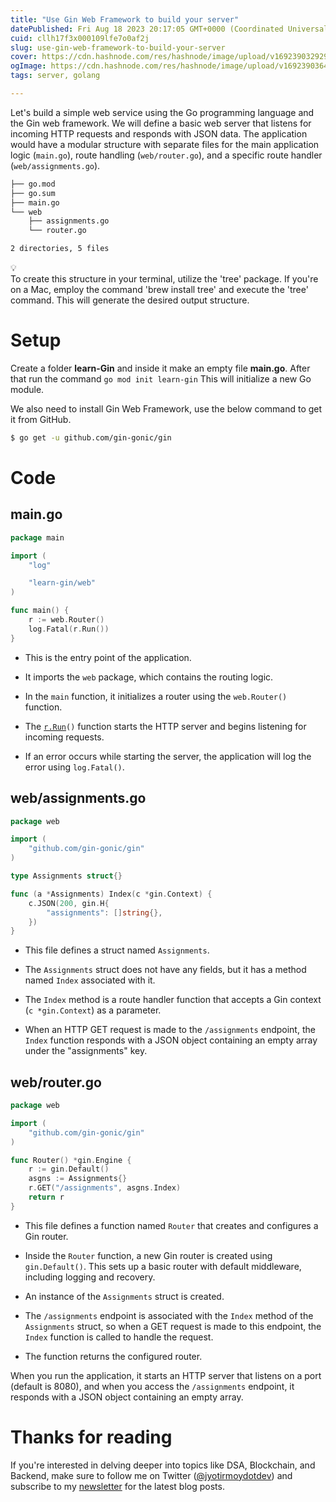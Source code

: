 ```yaml
---
title: "Use Gin Web Framework to build your server"
datePublished: Fri Aug 18 2023 20:17:05 GMT+0000 (Coordinated Universal Time)
cuid: cllh17f3x000109lfe7o0af2j
slug: use-gin-web-framework-to-build-your-server
cover: https://cdn.hashnode.com/res/hashnode/image/upload/v1692390329294/637c8ccf-ee7f-4fb4-8902-eba7cf9782c8.jpeg
ogImage: https://cdn.hashnode.com/res/hashnode/image/upload/v1692390364608/81f1b979-e066-412a-b2fe-a81b864b41ee.jpeg
tags: server, golang

---
```


Let's build a simple web service using the Go programming language and the Gin web framework. We will define a basic web server that listens for incoming HTTP requests and responds with JSON data. The application would have a modular structure with separate files for the main application logic (`main.go`), route handling (`web/router.go`), and a specific route handler (`web/assignments.go`).

```bash
├── go.mod
├── go.sum
├── main.go
└── web
    ├── assignments.go
    └── router.go

2 directories, 5 files
```

<div data-node-type="callout">
<div data-node-type="callout-emoji">💡</div>
<div data-node-type="callout-text">To create this structure in your terminal, utilize the 'tree' package. If you're on a Mac, employ the command 'brew install tree' and execute the 'tree' command. This will generate the desired output structure.</div>
</div>

# Setup

Create a folder **learn-Gin** and inside it make an empty file **main.go**. After that run the command `go mod init learn-gin` This will initialize a new Go module.

We also need to install Gin Web Framework, use the below command to get it from GitHub.

```bash
$ go get -u github.com/gin-gonic/gin
```

# Code

## main.go

```go
package main

import (
	"log"

	"learn-gin/web"
)

func main() {
	r := web.Router()
	log.Fatal(r.Run())
}
```

* This is the entry point of the application.
    
* It imports the `web` package, which contains the routing logic.
    
* In the `main` function, it initializes a router using the `web.Router()` function.
    
* The [`r.Run`](http://r.Run)`()` function starts the HTTP server and begins listening for incoming requests.
    
* If an error occurs while starting the server, the application will log the error using `log.Fatal()`.
    

## web/assignments.go

```go
package web

import (
	"github.com/gin-gonic/gin"
)

type Assignments struct{}

func (a *Assignments) Index(c *gin.Context) {
	c.JSON(200, gin.H{
		"assignments": []string{},
	})
}
```

* This file defines a struct named `Assignments`.
    
* The `Assignments` struct does not have any fields, but it has a method named `Index` associated with it.
    
* The `Index` method is a route handler function that accepts a Gin context (`c *gin.Context`) as a parameter.
    
* When an HTTP GET request is made to the `/assignments` endpoint, the `Index` function responds with a JSON object containing an empty array under the "assignments" key.
    

## web/router.go

```go
package web

import (
	"github.com/gin-gonic/gin"
)

func Router() *gin.Engine {
	r := gin.Default()
	asgns := Assignments{}
	r.GET("/assignments", asgns.Index)
	return r
}
```

* This file defines a function named `Router` that creates and configures a Gin router.
    
* Inside the `Router` function, a new Gin router is created using `gin.Default()`. This sets up a basic router with default middleware, including logging and recovery.
    
* An instance of the `Assignments` struct is created.
    
* The `/assignments` endpoint is associated with the `Index` method of the `Assignments` struct, so when a GET request is made to this endpoint, the `Index` function is called to handle the request.
    
* The function returns the configured router.
    

When you run the application, it starts an HTTP server that listens on a port (default is 8080), and when you access the `/assignments` endpoint, it responds with a JSON object containing an empty array.

# Thanks for reading

If you're interested in delving deeper into topics like DSA, Blockchain, and Backend, make sure to follow me on Twitter ([@jyotirmoydotdev](https://twitter.com/jyotirmoydotdev)) and subscribe to my [newsletter](https://jyotirmoy.hashnode.dev/newsletter) for the latest blog posts.
